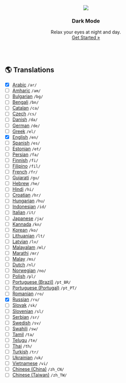 <p align="center">
    <a href="https://github.com/victor-savinov/dark-mode">
        <img src="https://github.com/victor-savinov/icons/blob/master/dark-mode/raised-128.png">
    </a>
</p>

<h3 align="center">Dark Mode</h3>

<p align="center">
    Relax your eyes at night and day.
    <br>
    <a href="https://chrome.google.com/webstore/detail/dark-mode/declgfomkjdohhjbcfemjklfebflhefl">Get Started »</a>
</p>

<br>
<br>

## :earth_americas: Translations
- [x] [Arabic](https://github.com/victor-savinov/dark-mode/tree/master/_locales/ar) `/ar/`
- [ ] [Amharic](https://github.com/victor-savinov/dark-mode/tree/master/_locales/am) `/am/`
- [ ] [Bulgarian](https://github.com/victor-savinov/dark-mode/tree/master/_locales/bg) `/bg/`
- [ ] [Bengali](https://github.com/victor-savinov/dark-mode/tree/master/_locales/bn) `/bn/`
- [ ] [Catalan](https://github.com/victor-savinov/dark-mode/tree/master/_locales/ca) `/ca/`
- [ ] [Czech](https://github.com/victor-savinov/dark-mode/tree/master/_locales/cs) `/cs/`
- [ ] [Danish](https://github.com/victor-savinov/dark-mode/tree/master/_locales/da) `/da/`
- [ ] [German](https://github.com/victor-savinov/dark-mode/tree/master/_locales/de) `/de/`
- [ ] [Greek](https://github.com/victor-savinov/dark-mode/tree/master/_locales/el) `/el/`
- [x] [English](https://github.com/victor-savinov/dark-mode/tree/master/_locales/en) `/en/`
- [ ] [Spanish](https://github.com/victor-savinov/dark-mode/tree/master/_locales/es) `/es/`
- [ ] [Estonian](https://github.com/victor-savinov/dark-mode/tree/master/_locales/et) `/et/`
- [ ] [Persian](https://github.com/victor-savinov/dark-mode/tree/master/_locales/fa) `/fa/`
- [ ] [Finnish](https://github.com/victor-savinov/dark-mode/tree/master/_locales/fi) `/fi/`
- [ ] [Filipino](https://github.com/victor-savinov/dark-mode/tree/master/_locales/fil) `/fil/`
- [ ] [French](https://github.com/victor-savinov/dark-mode/tree/master/_locales/fr) `/fr/`
- [ ] [Gujarati](https://github.com/victor-savinov/dark-mode/tree/master/_locales/gu) `/gu/`
- [ ] [Hebrew](https://github.com/victor-savinov/dark-mode/tree/master/_locales/he) `/he/`
- [ ] [Hindi](https://github.com/victor-savinov/dark-mode/tree/master/_locales/hi) `/hi/`
- [ ] [Croatian](https://github.com/victor-savinov/dark-mode/tree/master/_locales/hr) `/hr/`
- [ ] [Hungarian](https://github.com/victor-savinov/dark-mode/tree/master/_locales/hu) `/hu/`
- [ ] [Indonesian](https://github.com/victor-savinov/dark-mode/tree/master/_locales/id) `/id/`
- [ ] [Italian](https://github.com/victor-savinov/dark-mode/tree/master/_locales/it) `/it/`
- [ ] [Japanese](https://github.com/victor-savinov/dark-mode/tree/master/_locales/ja) `/ja/`
- [ ] [Kannada](https://github.com/victor-savinov/dark-mode/tree/master/_locales/kn) `/kn/`
- [ ] [Korean](https://github.com/victor-savinov/dark-mode/tree/master/_locales/ko) `/ko/`
- [ ] [Lithuanian](https://github.com/victor-savinov/dark-mode/tree/master/_locales/lt) `/lt/`
- [ ] [Latvian](https://github.com/victor-savinov/dark-mode/tree/master/_locales/lv) `/lv/`
- [ ] [Malayalam](https://github.com/victor-savinov/dark-mode/tree/master/_locales/ml) `/ml/`
- [ ] [Marathi](https://github.com/victor-savinov/dark-mode/tree/master/_locales/mr) `/mr/`
- [ ] [Malay](https://github.com/victor-savinov/dark-mode/tree/master/_locales/ms) `/ms/`
- [ ] [Dutch](https://github.com/victor-savinov/dark-mode/tree/master/_locales/nl) `/nl/`
- [ ] [Norwegian](https://github.com/victor-savinov/dark-mode/tree/master/_locales/no) `/no/`
- [ ] [Polish](https://github.com/victor-savinov/dark-mode/tree/master/_locales/pl) `/pl/`
- [ ] [Portuguese (Brazil)](https://github.com/victor-savinov/dark-mode/tree/master/_locales/pt_BR) `/pt_BR/`
- [ ] [Portuguese (Portugal)](https://github.com/victor-savinov/dark-mode/tree/master/_locales/pt_PT) `/pt_PT/`
- [ ] [Romanian](https://github.com/victor-savinov/dark-mode/tree/master/_locales/ro) `/ro/`
- [x] [Russian](https://github.com/victor-savinov/dark-mode/tree/master/_locales/ru) `/ru/`
- [ ] [Slovak](https://github.com/victor-savinov/dark-mode/tree/master/_locales/sk) `/sk/`
- [ ] [Slovenian](https://github.com/victor-savinov/dark-mode/tree/master/_locales/sl) `/sl/`
- [ ] [Serbian](https://github.com/victor-savinov/dark-mode/tree/master/_locales/sr) `/sr/`
- [ ] [Swedish](https://github.com/victor-savinov/dark-mode/tree/master/_locales/sv) `/sv/`
- [ ] [Swahili](https://github.com/victor-savinov/dark-mode/tree/master/_locales/sw) `/sw/`
- [ ] [Tamil](https://github.com/victor-savinov/dark-mode/tree/master/_locales/ta) `/ta/`
- [ ] [Telugu](https://github.com/victor-savinov/dark-mode/tree/master/_locales/te) `/te/`
- [ ] [Thai](https://github.com/victor-savinov/dark-mode/tree/master/_locales/th) `/th/`
- [ ] [Turkish](https://github.com/victor-savinov/dark-mode/tree/master/_locales/tr) `/tr/`
- [ ] [Ukrainian](https://github.com/victor-savinov/dark-mode/tree/master/_locales/uk) `/uk/`
- [ ] [Vietnamese](https://github.com/victor-savinov/dark-mode/tree/master/_locales/vi) `/vi/`
- [ ] [Chinese (China)](https://github.com/victor-savinov/dark-mode/tree/master/_locales/zh_CN) `/zh_CN/`
- [ ] [Chinese (Taiwan)](https://github.com/victor-savinov/dark-mode/tree/master/_locales/zh_TW) `/zh_TW/`
